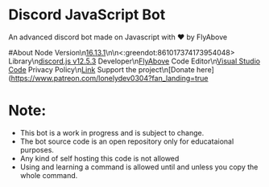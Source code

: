 # Discord JavaScript Bot 
An advanced discord bot made on Javascript with ❤ by FlyAbove

#About
Node Version\n[16.13.1](https://nodejs.org/en/)\n\n<:greendot:861017374173954048> 
Library\n[discord.js v12.5.3](https://discord.js.org/#/)
Developer\n[FlyAbove](https://github.com/FlyAbove)
Code Editor\n[Visual Studio Code](https://code.visualstudio.com/download)
Privacy Policy\n[Link](https://github.com/FlyAbove/privacy)
Support the project\n[Donate here](https://www.patreon.com/lonelydev0304?fan_landing=true

# Note:
* This bot is a work in progress and is subject to change.
* The bot source code is an open repository only for educataional purposes.
* Any kind of self hosting this code is not allowed
* Using and learning a command is allowed until and unless you copy the whole command.
